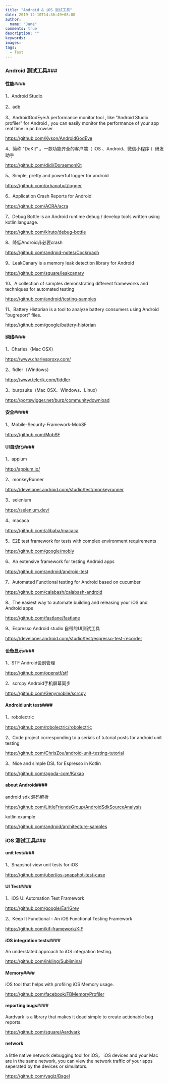 ```yaml
---
title: "Android & iOS 测试工具"
date: 2019-12-10T14:36:49+08:00
author:
  name: "Jane"
comments: true
description: ""
keywords:
images:
tags:
  - Test
---
```


### **Android 测试工具**###

#### 性能####

1、Android Studio

2、adb

3、AndroidGodEye:A performance monitor tool , like "Android Studio profiler" for Android , you can easily monitor the performance of your app real time in pc browser

https://github.com/Kyson/AndroidGodEye

4、简称 "DoKit" 。一款功能齐全的客户端（ iOS 、Android、微信小程序 ）研发助手

https://github.com/didi/DoraemonKit

5、Simple, pretty and powerful logger for android

https://github.com/orhanobut/logger

6、Application Crash Reports for Android

https://github.com/ACRA/acra

7、Debug Bottle is an Android runtime debug / develop tools written using kotlin language.

https://github.com/kiruto/debug-bottle

8、降低Android非必要crash

https://github.com/android-notes/Cockroach

9、LeakCanary is a memory leak detection library for Android

https://github.com/square/leakcanary

10、A collection of samples demonstrating different frameworks and techniques for automated testing

https://github.com/android/testing-samples

11、Battery Historian is a tool to analyze battery consumers using Android "bugreport" files.

https://github.com/google/battery-historian

#### 网络####

1、Charles（Mac OSX）

https://www.charlesproxy.com/


2、fidler（Windows）

https://www.telerik.com/fiddler

3、burpsuite（Mac OSX、Windows、Linux）

https://portswigger.net/burp/communitydownload

#### 安全#####

1、Mobile-Security-Framework-MobSF

 https://github.com/MobSF


#### UI自动化####

1、appium

http://appium.io/

2、monkeyRunner

https://developer.android.com/studio/test/monkeyrunner

3、selenium

https://selenium.dev/

4、macaca

https://github.com/alibaba/macaca

5、E2E test framework for tests with complex environment requirements

https://github.com/google/mobly

6、An extensive framework for testing Android apps

https://github.com/android/android-test

7、Automated Functional testing for Android based on cucumber

https://github.com/calabash/calabash-android

8、The easiest way to automate building and releasing your iOS and Android apps

https://github.com/fastlane/fastlane

9、Espresso   Android studio 自带的UI测试工具

https://developer.android.com/studio/test/espresso-test-recorder


#### 设备显示####

1、STF   Android设别管理

https://github.com/openstf/stf

2、scrcpy  Android手机屏幕同步

 https://github.com/Genymobile/scrcpy

#### Android unit test####

1、robolectric

https://github.com/robolectric/robolectric

2、Code project corresponding to a serials of tutorial posts for android unit testing

https://github.com/ChrisZou/android-unit-testing-tutorial

3、Nice and simple DSL for Espresso in Kotlin

https://github.com/agoda-com/Kakao


#### about Android####

android sdk 源码解析

https://github.com/LittleFriendsGroup/AndroidSdkSourceAnalysis

kotlin example

https://github.com/android/architecture-samples



### **iOS 测试工具**###

#### unit test####

1、Snapshot view unit tests for iOS

https://github.com/uber/ios-snapshot-test-case

#### UI Test####

1、iOS UI Automation Test Framework

https://github.com/google/EarlGrey


2、Keep It Functional - An iOS Functional Testing Framework

https://github.com/kif-framework/KIF

#### iOS integration tests####

An understated approach to iOS integration testing.

https://github.com/inkling/Subliminal

#### Memory####

iOS tool that helps with profiling iOS Memory usage.

https://github.com/facebook/FBMemoryProfiler

#### reporting bugs####

Aardvark is a library that makes it dead simple to create actionable bug reports.

https://github.com/square/Aardvark

#### network
a little native network debugging tool for iOS， iOS devices and your Mac are in the same network, you can view the network traffic of your apps seperated by the devices or simulators.

https://github.com/yagiz/Bagel










